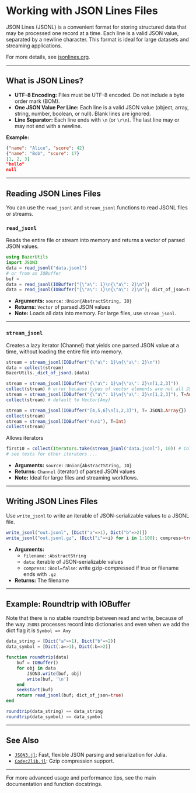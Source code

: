 # Working with JSON Lines Files

JSON Lines (JSONL) is a convenient format for storing structured data that may be processed one record at a time. Each line is a valid JSON value, separated by a newline character. This format is ideal for large datasets and streaming applications.

For more details, see [jsonlines.org](https://jsonlines.org/).

---

## What is JSON Lines?

- **UTF-8 Encoding:** Files must be UTF-8 encoded. Do not include a byte order mark (BOM).
- **One JSON Value Per Line:** Each line is a valid JSON value (object, array, string, number, boolean, or null). Blank lines are ignored.
- **Line Separator:** Each line ends with `\n` (or `\r\n`). The last line may or may not end with a newline.

**Example:**
```json
{"name": "Alice", "score": 42}
{"name": "Bob", "score": 17}
[1, 2, 3]
"hello"
null
```

---

## Reading JSON Lines Files

You can use the `read_jsonl` and `stream_jsonl` functions to read JSONL files or streams.

### `read_jsonl`

Reads the entire file or stream into memory and returns a vector of parsed JSON values.

```julia
using BazerUtils
import JSON3
data = read_jsonl("data.jsonl")
# or from an IOBuffer
buf = 
data = read_jsonl(IOBuffer("{\"a\": 1}\n{\"a\": 2}\n"))
data = read_jsonl(IOBuffer("{\"a\": 1}\n{\"a\": 2}\n"); dict_of_json=true)
```


- **Arguments:** `source::Union{AbstractString, IO}`
- **Returns:** `Vector` of parsed JSON values
- **Note:** Loads all data into memory. For large files, use `stream_jsonl`.

---


### `stream_jsonl`

Creates a lazy iterator (Channel) that yields one parsed JSON value at a time, without loading the entire file into memory.

```julia
stream = stream_jsonl(IOBuffer("{\"a\": 1}\n{\"a\": 2}\n"))
data = collect(stream)
BazerUtils._dict_of_json3.(data)

stream = stream_jsonl(IOBuffer("{\"a\": 1}\n{\"a\": 2}\n[1,2,3]"))
collect(stream) # error because types of vector elements are not all JSON3.Object{}
stream = stream_jsonl(IOBuffer("{\"a\": 1}\n{\"a\": 2}\n[1,2,3]"), T=Any)
collect(stream) # default to Vector{Any}

stream = stream_jsonl(IOBuffer("[4,5,6]\n[1,2,3]"), T= JSON3.Array{})
collect(stream)
stream = stream_jsonl(IOBuffer("4\n1"), T=Int)
collect(stream)
```

Allows iterators
```julia
first10 = collect(Iterators.take(stream_jsonl("data.jsonl"), 10)) # Collect the first 10 records
# see tests for other iterators ...
```


- **Arguments:** `source::Union{AbstractString, IO}`
- **Returns:** `Channel` (iterator) of parsed JSON values
- **Note:** Ideal for large files and streaming workflows.

---

## Writing JSON Lines Files

Use `write_jsonl` to write an iterable of JSON-serializable values to a JSONL file.

```julia
write_jsonl("out.jsonl", [Dict("a"=>1), Dict("b"=>2)])
write_jsonl("out.jsonl.gz", (Dict("i"=>i) for i in 1:100); compress=true)
```

- **Arguments:** 
    - `filename::AbstractString`
    - `data`: iterable of JSON-serializable values
    - `compress::Bool=false`: write gzip-compressed if true or filename ends with `.gz`
- **Returns:** The filename

---


## Example: Roundtrip with IOBuffer

Note that there is no stable roundtrip between read and write, because of the way `JSON3` processes record into dictionaries and even when we add the dict flag it is `Symbol => Any`

```julia
data_string = [Dict("a"=>1), Dict("b"=>2)]
data_symbol = [Dict(:a=>1), Dict(:b=>2)]

function roundtrip(data)
    buf = IOBuffer()
    for obj in data
        JSON3.write(buf, obj)
        write(buf, '\n')
    end
    seekstart(buf)
    return read_jsonl(buf; dict_of_json=true)
end

roundtrip(data_string) == data_string
roundtrip(data_symbol) == data_symbol
```

---

## See Also

- [`JSON3.jl`](https://github.com/quinnj/JSON3.jl): Fast, flexible JSON parsing and serialization for Julia.
- [`CodecZlib.jl`](https://github.com/JuliaIO/CodecZlib.jl): Gzip compression support.

---

For more advanced usage and performance tips, see the main documentation and function docstrings.